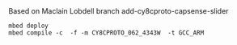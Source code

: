 ##
Based on Maclain Lobdell branch
add-cy8cproto-capsense-slider 
```
mbed deploy
mbed compile -c  -f -m CY8CPROTO_062_4343W  -t GCC_ARM
```
